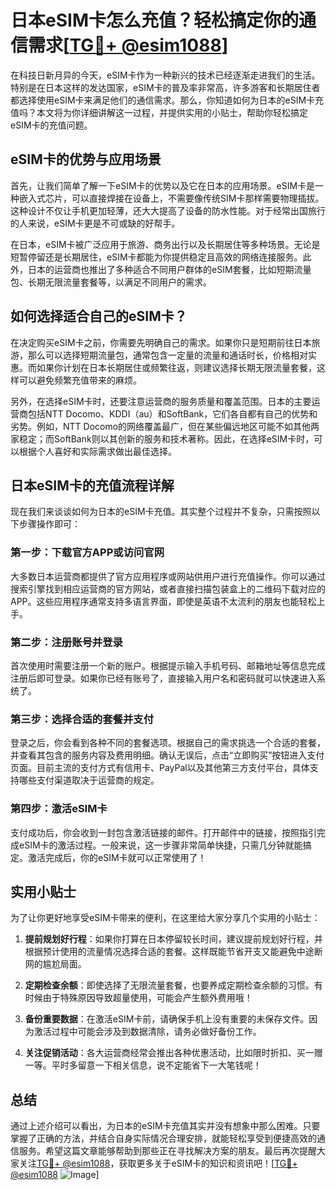 # 日本eSIM卡怎么充值？轻松搞定你的通信需求[[TG💪+ @esim1088](https://t.me/s/esim1088)]

在科技日新月异的今天，eSIM卡作为一种新兴的技术已经逐渐走进我们的生活。特别是在日本这样的发达国家，eSIM卡的普及率非常高，许多游客和长期居住者都选择使用eSIM卡来满足他们的通信需求。那么，你知道如何为日本的eSIM卡充值吗？本文将为你详细讲解这一过程，并提供实用的小贴士，帮助你轻松搞定eSIM卡的充值问题。

## eSIM卡的优势与应用场景

首先，让我们简单了解一下eSIM卡的优势以及它在日本的应用场景。eSIM卡是一种嵌入式芯片，可以直接焊接在设备上，不需要像传统SIM卡那样需要物理插拔。这种设计不仅让手机更加轻薄，还大大提高了设备的防水性能。对于经常出国旅行的人来说，eSIM卡更是不可或缺的好帮手。

在日本，eSIM卡被广泛应用于旅游、商务出行以及长期居住等多种场景。无论是短暂停留还是长期居住，eSIM卡都能为你提供稳定且高效的网络连接服务。此外，日本的运营商也推出了多种适合不同用户群体的eSIM套餐，比如短期流量包、长期无限流量套餐等，以满足不同用户的需求。

## 如何选择适合自己的eSIM卡？

在决定购买eSIM卡之前，你需要先明确自己的需求。如果你只是短期前往日本旅游，那么可以选择短期流量包，通常包含一定量的流量和通话时长，价格相对实惠。而如果你计划在日本长期居住或频繁往返，则建议选择长期无限流量套餐，这样可以避免频繁充值带来的麻烦。

另外，在选择eSIM卡时，还要注意运营商的服务质量和覆盖范围。日本的主要运营商包括NTT Docomo、KDDI（au）和SoftBank，它们各自都有自己的优势和劣势。例如，NTT Docomo的网络覆盖最广，但在某些偏远地区可能不如其他两家稳定；而SoftBank则以其创新的服务和技术著称。因此，在选择eSIM卡时，可以根据个人喜好和实际需求做出最佳选择。

## 日本eSIM卡的充值流程详解

现在我们来谈谈如何为日本的eSIM卡充值。其实整个过程并不复杂，只需按照以下步骤操作即可：

### 第一步：下载官方APP或访问官网

大多数日本运营商都提供了官方应用程序或网站供用户进行充值操作。你可以通过搜索引擎找到相应运营商的官方网站，或者直接扫描包装盒上的二维码下载对应的APP。这些应用程序通常支持多语言界面，即使是英语不太流利的朋友也能轻松上手。

### 第二步：注册账号并登录

首次使用时需要注册一个新的账户。根据提示输入手机号码、邮箱地址等信息完成注册后即可登录。如果你已经有账号了，直接输入用户名和密码就可以快速进入系统了。

### 第三步：选择合适的套餐并支付

登录之后，你会看到各种不同的套餐选项。根据自己的需求挑选一个合适的套餐，并查看其包含的服务内容及费用明细。确认无误后，点击“立即购买”按钮进入支付页面。目前主流的支付方式有信用卡、PayPal以及其他第三方支付平台，具体支持哪些支付渠道取决于运营商的规定。

### 第四步：激活eSIM卡

支付成功后，你会收到一封包含激活链接的邮件。打开邮件中的链接，按照指引完成eSIM卡的激活过程。一般来说，这一步骤非常简单快捷，只需几分钟就能搞定。激活完成后，你的eSIM卡就可以正常使用了！

## 实用小贴士

为了让你更好地享受eSIM卡带来的便利，在这里给大家分享几个实用的小贴士：

1. **提前规划好行程**：如果你打算在日本停留较长时间，建议提前规划好行程，并根据预计使用的流量情况选择合适的套餐。这样既能节省开支又能避免中途断网的尴尬局面。
   
2. **定期检查余额**：即使选择了无限流量套餐，也要养成定期检查余额的习惯。有时候由于特殊原因导致超量使用，可能会产生额外费用哦！

3. **备份重要数据**：在激活eSIM卡前，请确保手机上没有重要的未保存文件。因为激活过程中可能会涉及到数据清除，请务必做好备份工作。

4. **关注促销活动**：各大运营商经常会推出各种优惠活动，比如限时折扣、买一赠一等。平时多留意一下相关信息，说不定能省下一大笔钱呢！

## 总结

通过上述介绍可以看出，为日本的eSIM卡充值其实并没有想象中那么困难。只要掌握了正确的方法，并结合自身实际情况合理安排，就能轻松享受到便捷高效的通信服务。希望这篇文章能够帮助到那些正在寻找解决方案的朋友。最后再次提醒大家关注[TG💪+ @esim1088](https://t.me/s/esim1088)，获取更多关于eSIM卡的知识和资讯吧！[[TG💪+ @esim1088](https://t.me/s/esim1088) ![Image](https://i.postimg.cc/4NQfJmqS/Snipaste-2025-05-13-00-14-12.png)]